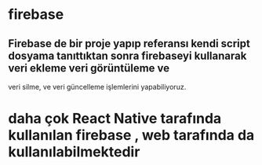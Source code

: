 # firebase 
## Firebase de bir proje yapıp referansı kendi script dosyama tanıttıktan sonra firebaseyi kullanarak veri ekleme veri görüntüleme ve 
veri silme, ve veri güncelleme işlemlerini yapabiliyoruz.
# daha çok React Native tarafında kullanılan firebase , web tarafında da kullanılabilmektedir
